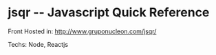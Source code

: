 # jsqr -- Javascript Quick Reference

Front Hosted in:
http://www.gruponucleon.com/jsqr/


Techs:
Node, Reactjs 
